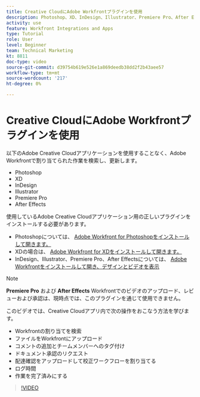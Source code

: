 ```yaml
---
title: Creative CloudにAdobe Workfrontプラグインを使用
description: Photoshop、XD、InDesign、Illustrator、Premiere Pro、After Effectsの各Adobe Creative Cloudアプリケーションから、Adobe Workfrontで割り当てられた作業を検索し、更新します
activity: use
feature: Workfront Integrations and Apps
type: Tutorial
role: User
level: Beginner
team: Technical Marketing
kt: 8811
doc-type: video
source-git-commit: d39754b619e526e1a869deedb38dd2f2b43aee57
workflow-type: tm+mt
source-wordcount: '217'
ht-degree: 0%

---
```


# Creative CloudにAdobe Workfrontプラグインを使用

以下のAdobe Creative Cloudアプリケーションを使用することなく、Adobe Workfrontで割り当てられた作業を検索し、更新します。

* Photoshop
* XD
* InDesign
* Illustrator
* Premiere Pro
* After Effects

使用しているAdobe Creative Cloudアプリケーション用の正しいプラグインをインストールする必要があります。

* Photoshopについては、 [Adobe Workfront for Photoshopをインストールして開きます。](https://experienceleague.adobe.com/docs/workfront/using/adobe-workfront-integrations/workfront-for-creative-cloud/install-wf-cc/wf-cc-install-ps.html?)
* XDの場合は、 [Adobe Workfront for XDをインストールして開きます。](https://experienceleague.adobe.com/docs/workfront/using/adobe-workfront-integrations/workfront-for-creative-cloud/install-wf-cc/wf-adobe-xd-install.html?)
* InDesign、Illustrator、Premiere Pro、After Effectsについては、 [Adobe Workfrontをインストールして開き、デザインとビデオを表示](https://experienceleague.adobe.com/docs/workfront/using/adobe-workfront-integrations/workfront-for-creative-cloud/install-wf-cc/wf-install-cc.html?)

>[!NOTE]
>
>**Premiere Pro** および **After Effects** Workfrontでのビデオのアップロード、レビューおよび承認は、現時点では、このプラグインを通じて使用できません。


このビデオでは、Creative Cloudアプリ内で次の操作をおこなう方法を学びます。

* Workfrontの割り当てを検索
* ファイルをWorkfrontにアップロード
* コメントの追加とチームメンバーへのタグ付け
* ドキュメント承認のリクエスト
* 配達確認をアップロードして校正ワークフローを割り当てる
* ログ時間
* 作業を完了済みにする

>[!VIDEO](https://video.tv.adobe.com/v/3415452/?quality=12)
